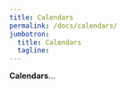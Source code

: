 ```yaml
---
title: Calendars
permalink: /docs/calendars/
jumbotron:
  title: Calendars
  tagline: 
---
```


**Calendars**...
